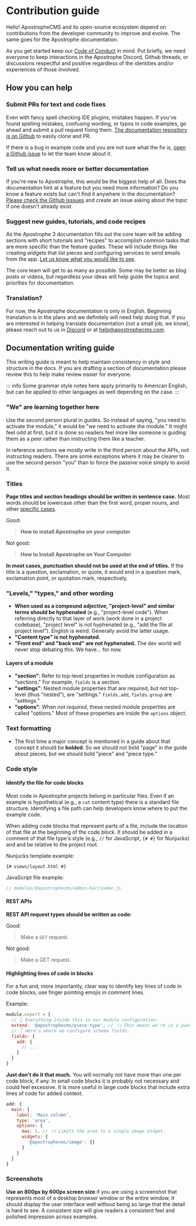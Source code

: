 # Contribution guide

Hello! ApostropheCMS and its open-source ecosystem depend on contributions from the developer community to improve and evolve. The same goes for the Apostrophe documentation.

As you get started keep our [Code of Conduct](https://github.com/apostrophecms/apostrophe/blob/main/CODE_OF_CONDUCT.md) in mind. Put briefly, we need everyone to keep interactions in the Apostrophe Discord, Github threads, or discussions respectful and positive regardless of the identities and/or experiences of those involved.

## How you can help

### Submit PRs for text and code fixes

Even with fancy spell checking IDE plugins, mistakes happen. If you've found spelling mistakes, confusing wording, or typos in code examples, go ahead and submit a pull request fixing them. [The documentation repository is on Github](https://github.com/apostrophecms/a3-docs/) to easily clone and PR.

If there is a bug in example code and you are not sure what the fix is, [open a Github issue](https://github.com/apostrophecms/a3-docs/issues) to let the team know about it.

### Tell us what needs more or better documentation

If you're new to Apostrophe, this would be the biggest help of all. Does the documentation hint at a feature but you need more information? Do you know a feature exists but can't find it anywhere in the documentation? [Please check the Github isssues](https://github.com/apostrophecms/a3-docs/issues) and create an issue asking about the topic if one doesn't already exist.

### Suggest new guides, tutorials, and code recipes

As the Apostrophe 3 documentation fills out the core team will be adding sections with short tutorials and "recipes" to accomplish common tasks that are more specific than the feature guides. These will include things like creating widgets that list pieces and configuring services to send emails from the app. [Let us know what you would like to see](https://github.com/apostrophecms/a3-docs/issues).

The core team will get to as many as possible. Some may be better as blog posts or videos, but regardless your ideas will help guide the topics and priorities for documentation.

### Translation?

For now, the Apostrophe documentation is only in English. Beginning translation is in the plans and we definitely will need help doing that. If you are interested in helping translate documentation (not a small job, we know), please reach out to us in [Discord](http://chat.apostrophecms.com) or at [help@apostrophecms.com](mailto:help@apostrophecms.com).

## Documentation writing guide

This writing guide is meant to help maintain consistency in style and structure in the docs. If you are drafting a section of documentation please review this to help make review easier for everyone.

::: info
Some grammar style notes here apply primarily to American English, but can be applied to other languages as well depending on the case.
:::

### "We" are learning together here

Use the second person plural in guides. So instead of saying, "you need to activate the module," it would be "*we* need to activate the module." It might feel odd at first, but it is done so readers feel more like someone is guiding them as a peer rather than instructing them like a teacher.

In reference sections we mostly write in the third person about the APIs, not instructing readers. There are some exceptions where it may be clearer to use the second person "you" than to force the passive voice simply to avoid it.

### Titles

**Page titles and section headings should be written in sentence case.** Most words should be lowercase other than the first word, proper nouns, and other [specific cases](https://apastyle.apa.org/style-grammar-guidelines/capitalization/sentence-case).

Good:
> **How to install Apostrophe on your computer**

Not good:
> **How to Install Apostrophe on Your Computer**

**In most cases, punctuation should not be used at the end of titles.** If the title is a question, exclamation, or quote, it would end in a question mark, exclamation point, or quotation mark, respectively.

### "Levels," "types," and other wording

- **When used as a compound adjective, "project-level" and similar terms should be hyphenated** (e.g., "project-level code"). When referring directly to that layer of work (work done in a project codebase), "project level" is not hyphenated (e.g., "add the file at project level"). English is weird. Generally avoid the latter usage.
- **"Content type" is not hyphenated.**
- **"Front end" and "back end" are not hyphenated.** The dev world will never stop debating this. We have... for now.

#### Layers of a module
  - **"section"**: Refer to top-level properties in module configuration as "sections." For example, `fields` is a section.
  - **"settings"**: Nested module properties that are required, but not top-level (thus "nested"), are "settings." `fields.add`, `fields.group` are "settings."
  - **"options"**: When *not required*, these nested module properties are called "options." Most of these properties are inside the `options` object.

### Text formatting

- The first time a major concept is mentioned in a guide about that concept it should be **bolded**. So we should not bold "page" in the guide about pieces, but we should bold "piece" and "piece type."

### Code style

#### Identify the file for code blocks

Most code in Apostrophe projects belong in particular files. Even if an example is hypothetical (e.g., a `cat` content type) there is a standard file structure. Identifying a file path can help developers know where to put the example code.

When adding code blocks that represent parts of a file, include the location of that file at the beginning of the code block. It should be added in a comment of that file type's style (e.g., `//` for JavaScript, `{# #}` for Nunjucks) and and be relative to the project root.

Nunjucks template example:

``` njk
{# views/layout.html #}
```

JavaScript file example:

```javascript
// modules/@apostrophecms/admin-bar/index.js
```

#### REST APIs

**REST API request types should be written as code:**

Good:
> Make a `GET` request.

Not good:
> Make a GET request.

#### Highlighting lines of code in blocks

For a fun and, more importantly, clear way to identify key lines of code in code blocks, use finger pointing emojis in comment lines.

Example:

```javascript
module.export = {
  // 👆 Everything inside this is our module configuration.
  extend: '@apostrophecms/piece-type', // 👈 This means we're in a piece type.
  // 👇 Here's where we configure schema fields.
  fields: {
    add: {
      // ...
    }
  }
}
```

**Just don't do it that much.** You will normally not have more than one per code block, if any. In small code blocks it is probably not necessary and could feel excessive. It is more useful in large code blocks that include extra lines of code for added context.

```javascript
add: {
  main: {
    label: 'Main column',
    type: 'area',
    options: {
      max: 1, // 👈 Limits the area to a single image widget.
      widgets: {
        '@apostrophecms/image': {}
      }
    }
  }
}
```

### Screenshots

**Use an 800px by 600px screen size** if you are using a screenshot that represents most of a desktop browser window or the entire window. It should display the user interface well without being so large that the detail is hard to see. A consistent size will give readers a consistent feel and polished impression across examples.
